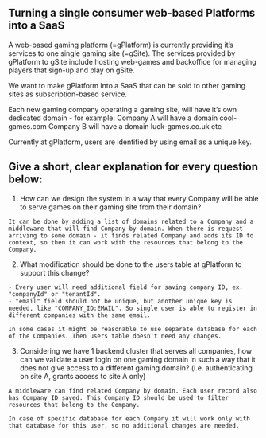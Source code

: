 ## Turning a single consumer web-based Platforms into a SaaS

A web-based gaming platform (=gPlatform) is currently providing it’s services to one single gaming site (=gSite).
The services provided by gPlatform to gSite include hosting web-games and backoffice for managing players that sign-up and play on gSite.

We want to make gPlatform into a SaaS that can be sold to other gaming sites as subscription-based service.

Each new gaming company operating a gaming site, will have it’s own dedicated domain - for example:
Company A will have a domain cool-games.com
Company B will have a domain luck-games.co.uk
etc

Currently at gPlatform, users are identified by using email as a unique key.

## Give a short, clear explanation for every question below:

1. How can we design the system in a way that every Company will be able to serve games on their gaming site from their domain?

```
It can be done by adding a list of domains related to a Company and a middleware that will find Company by domain. When there is request arriving to some domain - it finds related Company and adds its ID to context, so then it can work with the resources that belong to the Company.
```

2. What modification should be done to the users table at gPlatform to support this change?

```
- Every user will need additional field for saving company ID, ex. "companyId" or "tenantId".
- "email" field should not be unique, but another unique key is needed, like "COMPANY_ID:EMAIL". So single user is able to register in different companies with the same email.

In some cases it might be reasonable to use separate database for each of the Companies. Then users table doesn't need any changes.
```

3. Considering we have 1 backend cluster that serves all companies, how can we validate a user login on one gaming domain in such a way that it does not give access to a different gaming domain? (i.e. authenticating on site A, grants access to site A only)

```
A middleware can find related Company by domain. Each user record also has Company ID saved. This Company ID should be used to filter resources that belong to the Company.

In case of specific database for each Company it will work only with that database for this user, so no additional changes are needed.
```
